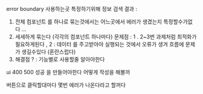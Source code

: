 error boundary 사용하는곳 특정하기위해 정보 검색 결과 :

1. 전체 컴포넌트 를 하나로 묶는것에서는 어느곳에서 에러가 생겼는지 특정할수가없다 ...
2. 세세하게 묶는다 (각각의 컴포넌트 하나마다) 문제점 : 1 . 2~3번 과제처럼 최적화가 필요하게된다 , 2 : 데이터 를 주고받아야 실행되는 것에서 오류가 생겨 흐름에 문제가 생길수있다 (혼란스럽다)
3. 해결점 ? : 기능별로 사용할줄 알아야한다

ui 400 500 성공 을 만들어야한다 어떻게 작성을 해볼까

버튼으로 클릭할대마다 몇번 에러가 나온다라고 할꺼다
